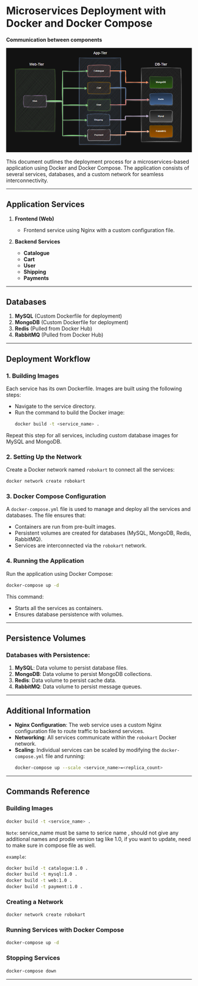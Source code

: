 # Microservices Deployment with Docker and Docker Compose

**Communication between components**

<img src="./00-images/Architecture-flow.png" alt="Getting started" />

This document outlines the deployment process for a microservices-based application using Docker and Docker Compose. The application consists of several services, databases, and a custom network for seamless interconnectivity.

---

## Application Services
1. **Frontend (Web)**
   - Frontend service using Nginx with a custom configuration file.

2. **Backend Services**
   - **Catalogue**
   - **Cart**
   - **User**
   - **Shipping**
   - **Payments**

---

## Databases
1. **MySQL** (Custom Dockerfile for deployment)
2. **MongoDB** (Custom Dockerfile for deployment)
3. **Redis** (Pulled from Docker Hub)
4. **RabbitMQ** (Pulled from Docker Hub)

---

## Deployment Workflow
### 1. Building Images
Each service has its own Dockerfile. Images are built using the following steps:
- Navigate to the service directory.
- Run the command to build the Docker image:
  ```bash
  docker build -t <service_name> .
  ```

Repeat this step for all services, including custom database images for MySQL and MongoDB.

### 2. Setting Up the Network
Create a Docker network named `robokart` to connect all the services:
```bash
docker network create robokart
```

### 3. Docker Compose Configuration
A `docker-compose.yml` file is used to manage and deploy all the services and databases. The file ensures that:
- Containers are run from pre-built images.
- Persistent volumes are created for databases (MySQL, MongoDB, Redis, RabbitMQ).
- Services are interconnected via the `robokart` network.

### 4. Running the Application
Run the application using Docker Compose:
```bash
docker-compose up -d
```

This command:
- Starts all the services as containers.
- Ensures database persistence with volumes.

---

## Persistence Volumes
### Databases with Persistence:
1. **MySQL**: Data volume to persist database files.
2. **MongoDB**: Data volume to persist MongoDB collections.
3. **Redis**: Data volume to persist cache data.
4. **RabbitMQ**: Data volume to persist message queues.

---

## Additional Information
- **Nginx Configuration**: The web service uses a custom Nginx configuration file to route traffic to backend services.
- **Networking**: All services communicate within the `robokart` Docker network.
- **Scaling**: Individual services can be scaled by modifying the `docker-compose.yml` file and running:
  ```bash
  docker-compose up --scale <service_name>=<replica_count>
  ```

---

## Commands Reference
### Building Images
```bash
docker build -t <service_name> .
```
``Note``: service_name must be same to serice name , should not give any additional names and prodie version tag like 1.0, if you want to update, need to make sure in compose file as well.

```example```: 
```bash
docker build -t catalogue:1.0 .
docker build -t mysql:1.0 .
docker build -t web:1.0 .
docker build -t payment:1.0 .
```

### Creating a Network
```bash
docker network create robokart
```

### Running Services with Docker Compose
```bash
docker-compose up -d
```

### Stopping Services
```bash
docker-compose down
```

---



